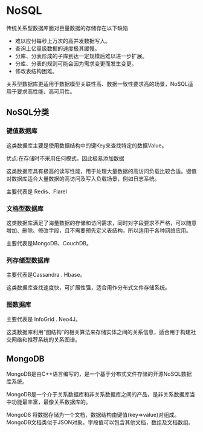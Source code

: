 # NoSQL

传统关系型数据库面对巨量数据的存储存在以下缺陷

* 难以应付每秒上万次的高并发数据写入。
* 查询上亿量级数据的速度极其缓慢。
* 分库、分表形成的子库到达一定规模后难以进一步扩展。
* 分库、分表的规则可能会因为需求变更而发生变更。
* 修改表结构困难。

关系型数据库更适用于数据模型关联性高、数据一致性要求高的场景，NoSQL适用于要求高性能、高可用性。

## NoSQL分类

### 键值数据库

这类数据库主要是使用数据结构中的键Key来查找特定的数据Value。

优点:在存储时不采用任何模式，因此极易添加数据

这类数据库具有极高的读写性能，用于处理大量数据的高访问负载比较合适。键值对数据库适合大量数据的高访问及写入负载场景，例如日志系统。

主要代表是 Redis、Flarel

### 文档型数据库

这类数据库满足了海量数据的存储和访问需求，同时对字段要求不严格，可以随意增加、删除、修改字段，且不需要预先定义表结构，所以适用于各种网络应用。

主要代表是MongoDB、CouchDB。

### 列存储型数据库

主要代表是Cassandra . Hbase。

这类数据库查找速度快，可扩展性强，适合用作分布式文件存储系统。

### 图数据库

主要代表是 InfoGrid . Neo4J。

这类数据库利用“图结构”的相关算法来存储实体之间的关系信息，适合用于构建社交网络和推荐系统的关系图谱。

## MongoDB

MongoDB是由C++语言编写的，是一个基于分布式文件存储的开源NoSQL数据库系统。

MongoDB是一个介于关系数据库和非关系数据库之间的产品，是非关系数据库当中功能最丰富，最像关系数据库的。

MongoD8 将数据存储为一个文档，数据结构由键值(key=>value)对组成。MongoDB文档类似于JSON对象。字段值可以包含其他文档，数组及文档数组。
